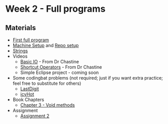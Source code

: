 Week 2 - Full programs
===

## Materials
+ [First full program](../content/FirstProgram.md)
+ [Machine Setup](../content/Setup.md) and [Repo setup](../content/RepoSetup.md)
+ [Strings](../content/Strings.md)
+ Videos
    + [Basic IO](https://www.youtube.com/watch?v=W1oA5kOdqXQ&list=UUSH2TieRlco7uQOGU8Vppnw) - From Dr Chastine
    + [Shortcut Operators](https://www.youtube.com/watch?v=6z5pvttt31k&list=UUSH2TieRlco7uQOGU8Vppnw) - From Dr Chastine
    + Simple Eclipse project - coming soon
+ Some codingbat problems (not required; just if you want extra practice; feel free to substitute for others)
    + [LastDigit](http://codingbat.com/prob/p125339)
    + [icyHot](http://codingbat.com/prob/p192082)
+ Book Chapters
    + [Chapter 3 - Void methods](http://greenteapress.com/thinkapjava/html/thinkjava005.html)
+ Assignment
    + [Assignment 2](Assignments/A2.md)
